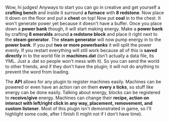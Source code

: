   Wow, hi judges! Anyways to start you can go in creative and get yourself a **crafting bench** and inside it surround **a furnace** with **8 redstone**. Now place it down on the floor and put a **chest** on top! Now put **coal** in to the chest. It won't generate power yet because it doesn't have a buffer. Once you place down a **power bank** though, it will start making energy. Make a **power bank** by crafting **8 emeralds** around **a redstone block** and place it right next to the **steam generator**. The **steam generator** will now pump energy in to the **power bank**. If you put **two or more powerbanks** it will split the power evenly. If you restart everything will still work because all of this is **saved directly** in to the world file in **machines.dat** (isn't actually a data file, its YML. Just a .dat so people won't mess with it). So you can send the world to other friends, and if they don't have the plugin; it will not do anything to prevent the word from loading. 

  The **API** allows for any plugin to register machines easily. Machines can be powered or even have an action ran on them **every x ticks**, so stuff like energy can be done easily. Talking about energy, blocks can be registered to **receive/give** energy. Machines can change their **recipe, action on interact with left/right click in any way, placement, removement, and custom listener**. Most of this plugin isn't demonstrated in game, so I'll highlight some code, after I finish (I might not if I don't have time).
